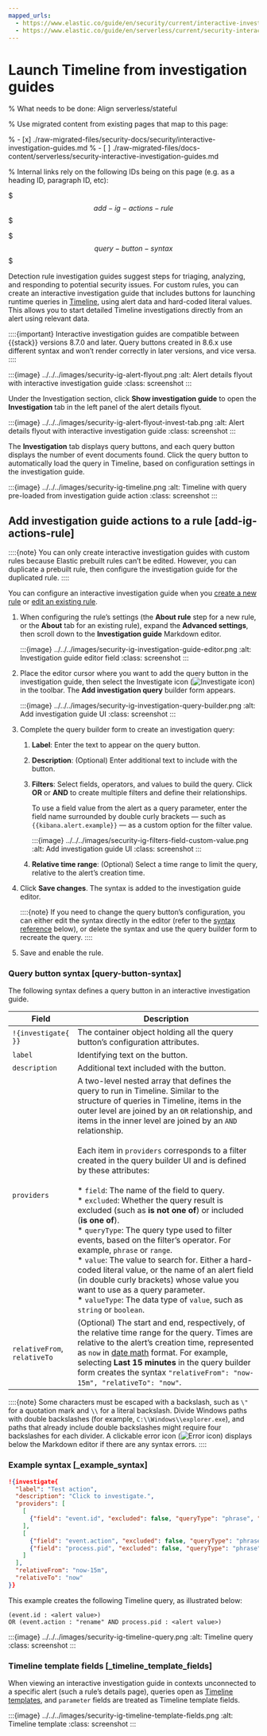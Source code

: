 ```yaml
---
mapped_urls:
  - https://www.elastic.co/guide/en/security/current/interactive-investigation-guides.html
  - https://www.elastic.co/guide/en/serverless/current/security-interactive-investigation-guides.html
---
```


# Launch Timeline from investigation guides

% What needs to be done: Align serverless/stateful

% Use migrated content from existing pages that map to this page:

% - [x] ./raw-migrated-files/security-docs/security/interactive-investigation-guides.md
% - [ ] ./raw-migrated-files/docs-content/serverless/security-interactive-investigation-guides.md

% Internal links rely on the following IDs being on this page (e.g. as a heading ID, paragraph ID, etc):

$$$add-ig-actions-rule$$$

$$$query-button-syntax$$$

Detection rule investigation guides suggest steps for triaging, analyzing, and responding to potential security issues. For custom rules, you can create an interactive investigation guide that includes buttons for launching runtime queries in [Timeline](/solutions/security/investigate/timeline.md), using alert data and hard-coded literal values. This allows you to start detailed Timeline investigations directly from an alert using relevant data.

::::{important}
Interactive investigation guides are compatible between {{stack}} versions 8.7.0 and later. Query buttons created in 8.6.x use different syntax and won’t render correctly in later versions, and vice versa.
::::


:::{image} ../../../images/security-ig-alert-flyout.png
:alt: Alert details flyout with interactive investigation guide
:class: screenshot
:::

Under the Investigation section, click **Show investigation guide** to open the **Investigation** tab in the left panel of the alert details flyout.

:::{image} ../../../images/security-ig-alert-flyout-invest-tab.png
:alt: Alert details flyout with interactive investigation guide
:class: screenshot
:::

The **Investigation** tab displays query buttons, and each query button displays the number of event documents found. Click the query button to automatically load the query in Timeline, based on configuration settings in the investigation guide.

:::{image} ../../../images/security-ig-timeline.png
:alt: Timeline with query pre-loaded from investigation guide action
:class: screenshot
:::


## Add investigation guide actions to a rule [add-ig-actions-rule]

::::{note}
You can only create interactive investigation guides with custom rules because Elastic prebuilt rules can’t be edited. However, you can duplicate a prebuilt rule, then configure the investigation guide for the duplicated rule.
::::


You can configure an interactive investigation guide when you [create a new rule](/solutions/security/detect-and-alert/create-detection-rule.md) or [edit an existing rule](/solutions/security/detect-and-alert/manage-detection-rules.md#edit-rules-settings).

1. When configuring the rule’s settings (the **About rule** step for a new rule, or the **About** tab for an existing rule), expand the **Advanced settings**, then scroll down to the **Investigation guide** Markdown editor.

    :::{image} ../../../images/security-ig-investigation-guide-editor.png
    :alt: Investigation guide editor field
    :class: screenshot
    :::

2. Place the editor cursor where you want to add the query button in the investigation guide, then select the Investigate icon (![Investigate icon](../../../images/security-ig-investigate-icon.png "")) in the toolbar. The **Add investigation query** builder form appears.

    :::{image} ../../../images/security-ig-investigation-query-builder.png
    :alt: Add investigation guide UI
    :class: screenshot
    :::

3. Complete the query builder form to create an investigation query:

    1. **Label**: Enter the text to appear on the query button.
    2. **Description**: (Optional) Enter additional text to include with the button.
    3. **Filters**: Select fields, operators, and values to build the query. Click **OR** or **AND** to create multiple filters and define their relationships.

        To use a field value from the alert as a query parameter, enter the field name surrounded by double curly brackets — such as `{{kibana.alert.example}}` — as a custom option for the filter value.

        :::{image} ../../../images/security-ig-filters-field-custom-value.png
        :alt: Add investigation guide UI
        :class: screenshot
        :::

    4. **Relative time range**: (Optional) Select a time range to limit the query, relative to the alert’s creation time.

4. Click **Save changes**. The syntax is added to the investigation guide editor.

    ::::{note}
    If you need to change the query button’s configuration, you can either edit the syntax directly in the editor (refer to the [syntax reference](/solutions/security/detect-and-alert/launch-timeline-from-investigation-guides.md#query-button-syntax) below), or delete the syntax and use the query builder form to recreate the query.
    ::::

5. Save and enable the rule.


### Query button syntax [query-button-syntax]

The following syntax defines a query button in an interactive investigation guide.

| Field | Description |
| --- | --- |
| `!{investigate{ }}` | The container object holding all the query button’s configuration attributes. |
| `label` | Identifying text on the button. |
| `description` | Additional text included with the button. |
| `providers` | A two-level nested array that defines the query to run in Timeline. Similar to the structure of queries in Timeline, items in the outer level are joined by an `OR` relationship, and items in the inner level are joined by an `AND` relationship.<br><br>Each item in `providers` corresponds to a filter created in the query builder UI and is defined by these attributes:<br><br>* `field`: The name of the field to query.<br>* `excluded`: Whether the query result is excluded (such as **is not one of**) or included (**is one of**).<br>* `queryType`: The query type used to filter events, based on the filter’s operator. For example, `phrase` or `range`.<br>* `value`: The value to search for. Either a hard-coded literal value, or the name of an alert field (in double curly brackets) whose value you want to use as a query parameter.<br>* `valueType`: The data type of `value`, such as `string` or `boolean`.<br> |
| `relativeFrom`, `relativeTo` | (Optional) The start and end, respectively, of the relative time range for the query. Times are relative to the alert’s creation time, represented as `now` in [date math](elasticsearch://docs/reference/elasticsearch/rest-apis/common-options.md#date-math) format. For example, selecting **Last 15 minutes** in the query builder form creates the syntax `"relativeFrom": "now-15m", "relativeTo": "now"`. |

::::{note}
Some characters must be escaped with a backslash, such as `\"` for a quotation mark and `\\` for a literal backslash. Divide Windows paths with double backslashes (for example, `C:\\Windows\\explorer.exe`), and paths that already include double backslashes might require four backslashes for each divider. A clickable error icon (![Error icon](../../../images/security-ig-error-icon.png "")) displays below the Markdown editor if there are any syntax errors.
::::



### Example syntax [_example_syntax]

```json
!{investigate{
  "label": "Test action",
  "description": "Click to investigate.",
  "providers": [
    [
      {"field": "event.id", "excluded": false, "queryType": "phrase", "value": "{{event.id}}", "valueType": "string"}
    ],
    [
      {"field": "event.action", "excluded": false, "queryType": "phrase", "value": "rename", "valueType": "string"},
      {"field": "process.pid", "excluded": false, "queryType": "phrase", "value": "{{process.pid}}", "valueType": "string"}
    ]
  ],
  "relativeFrom": "now-15m",
  "relativeTo": "now"
}}
```

This example creates the following Timeline query, as illustrated below:

`(event.id : <alert value>)`<br> `OR (event.action : "rename" AND process.pid : <alert value>)`

:::{image} ../../../images/security-ig-timeline-query.png
:alt: Timeline query
:class: screenshot
:::


### Timeline template fields [_timeline_template_fields]

When viewing an interactive investigation guide in contexts unconnected to a specific alert (such a rule’s details page), queries open as [Timeline templates](/solutions/security/investigate/timeline-templates.md), and `parameter` fields are treated as Timeline template fields.

:::{image} ../../../images/security-ig-timeline-template-fields.png
:alt: Timeline template
:class: screenshot
:::

